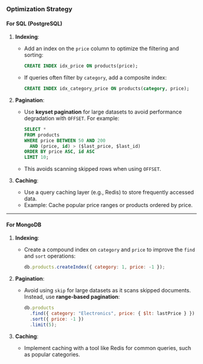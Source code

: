 ### Optimization Strategy

#### For SQL (PostgreSQL)

1. **Indexing**:

   - Add an index on the `price` column to optimize the filtering and sorting:
     ```sql
     CREATE INDEX idx_price ON products(price);
     ```
   - If queries often filter by `category`, add a composite index:
     ```sql
     CREATE INDEX idx_category_price ON products(category, price);
     ```

2. **Pagination**:

   - Use **keyset pagination** for large datasets to avoid performance degradation with `OFFSET`. For example:
     ```sql
     SELECT *
     FROM products
     WHERE price BETWEEN 50 AND 200
       AND (price, id) > ($last_price, $last_id)
     ORDER BY price ASC, id ASC
     LIMIT 10;
     ```
   - This avoids scanning skipped rows when using `OFFSET`.

3. **Caching**:

   - Use a query caching layer (e.g., Redis) to store frequently accessed data.
   - Example: Cache popular price ranges or products ordered by price.

---

#### For MongoDB

1. **Indexing**:

   - Create a compound index on `category` and `price` to improve the `find` and `sort` operations:
     ```javascript
     db.products.createIndex({ category: 1, price: -1 });
     ```

2. **Pagination**:

   - Avoid using `skip` for large datasets as it scans skipped documents. Instead, use **range-based pagination**:
     ```javascript
     db.products
       .find({ category: "Electronics", price: { $lt: lastPrice } })
       .sort({ price: -1 })
       .limit(5);
     ```

3. **Caching**:

   - Implement caching with a tool like Redis for common queries, such as popular categories.

